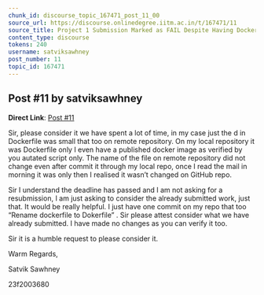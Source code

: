 ```yaml
---
chunk_id: discourse_topic_167471_post_11_00
source_url: https://discourse.onlinedegree.iitm.ac.in/t/167471/11
source_title: Project 1 Submission Marked as FAIL Despite Having Dockerfile & Image
content_type: discourse
tokens: 240
username: satviksawhney
post_number: 11
topic_id: 167471
---
```


## Post #11 by satviksawhney

**Direct Link**: [Post #11](https://discourse.onlinedegree.iitm.ac.in/t/167471/11)

Sir, please consider it we have spent a lot of time, in my case just the d in Dockerfile was small that too on remote repository. On my local repository it was Dockerfile only I even have a published docker image as verified by you autated script only. The name of the file on remote repository did not change even after commit it through my local repo, once I read the mail in morning it was only then I realised it wasn’t changed on GitHub repo.

Sir I understand the deadline has passed and I am not asking for a resubmission, I am just asking to consider the already submitted work, just that. It would be really helpful. I just have one commit on my repo that too “Rename dockerfile to Dokerfile” . Sir please attest consider what we have already submitted. I have made no changes as you can verify it too.

Sir it is a humble request to please consider it.

Warm Regards,

Satvik Sawhney

23f2003680
